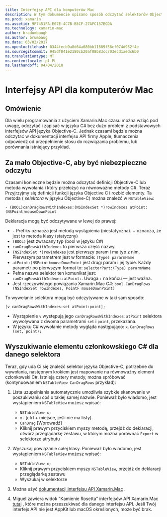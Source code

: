 ```yaml
---
title: Interfejsy API dla komputerów Mac
description: W tym dokumencie opisano sposób odczytać selektorów Objective-C i znaleźć ich odpowiednich metod C#.
ms.prod: xamarin
ms.assetid: 9F7451FA-E07E-4C7B-B5CF-27AFC157ECDA
ms.technology: xamarin-mac
author: bradumbaugh
ms.author: brumbaug
ms.date: 03/02/2017
ms.openlocfilehash: 0344fecb9a8d64a680bb11689f56cf074d952f4e
ms.sourcegitcommit: 945df041e2180cb20af08b83cc703ecd1aedc6b0
ms.translationtype: MT
ms.contentlocale: pl-PL
ms.lasthandoff: 04/04/2018
---
```

# <a name="mac-apis"></a>Interfejsy API dla komputerów Mac

## <a name="overview"></a>Omówienie

Dla wielu programowania z użyciem Xamarin.Mac czasu można wziąć pod uwagę, odczytać i zapisać w języku C# bez dużo problem z podstawowych interfejsów API języka Objective-C. Jednak czasami będzie można odczytać w dokumentacji interfejsu API firmy Apple, tłumaczenia odpowiedź od przepełnienie stosu do rozwiązania problemu, lub porównania istniejący przykład.

## <a name="reading-enough-objective-c-to-be-dangerous"></a>Za mało Objective-C, aby być niebezpieczne odczytu

Czasami konieczne będzie można odczytać definicji Objective-C lub metoda wywołania i który przełożyć na równoważne metody C#. Teraz Przyjrzyjmy się definicji funkcji języka Objective C i rozbić elementy. Ta metoda ( *selektora* w języku Objective-C) można znaleźć w `NSTableView`:

```objc
- (BOOL)canDragRowsWithIndexes:(NSIndexSet *)rowIndexes atPoint:(NSPoint)mouseDownPoint
```

Deklaracja mogą być odczytywane w lewej do prawej:

- `-` Prefiks oznacza jest metodą wystąpienia (niestatyczna). + oznacza, że jest to metoda klasy (statyczny)
- `(BOOL)` jest zwracany typ (bool w języku C#)
- `canDragRowsWithIndexes` to pierwsza część nazwy.
- `(NSIndexSet *)rowIndexes` jest pierwszy param i ma typ z nim. Pierwszym parametrem jest w formacie: `(Type) pararmName`
- `atPoint:(NSPoint)mouseDownPoint` jest drugi param i jej typie. Każdy parametr po pierwszym format to: `selectorPart:(Type) pararmName`
- Pełna nazwa selektor ten komunikat jest: `canDragRowsWithIndexes:atPoint:`. Uwaga `:` na końcu — jest ważna.
- Jest rzeczywistego powiązania Xamarin.Mac C#: `bool CanDragRows (NSIndexSet rowIndexes, PointF mouseDownPoint)`

To wywołanie selektora mogą być odczytywane w taki sam sposób:

```objc
[v canDragRowsWithIndexes:set atPoint:point];
```

- Wystąpienie `v` występują jego `canDragRowsWithIndexes:atPoint` selektora wywoływana z dwoma parametrami `set` i `point`, przekazana.
- W języku C# wywołanie metody wygląda następująco: `x.CanDragRows (set, point);`

<a name="finding_selector" />

## <a name="finding-the-c-member-for-a-given-selector"></a>Wyszukiwanie elementu członkowskiego C# dla danego selektora

Teraz, gdy uda Ci się znaleźć selektor języka Objective-C, potrzebne do wywołania, następnym krokiem jest mapowanie na równoważny element członkowski C#. Istnieją cztery metody, można spróbować (kontynuowaniem `NSTableView CanDragRows` przykład):

1. Lista uzupełniania automatycznie umożliwia szybkie skanowanie w poszukiwaniu coś o takiej samej nazwie. Ponieważ było wiadomo, jest wystąpieniem `NSTableView` możesz wpisać:

    - `NSTableView x;`
    - `x.` [ctrl + miejsce, jeśli nie ma listy).
    - `CanDrag` [Wprowadź]
    - Kliknij prawym przyciskiem myszy metodę, przejdź do deklaracji, otwórz przeglądarkę zestawu, w którym można porównać `Export` w selektorze atrybutu

2. Wyszukaj powiązanie całej klasy. Ponieważ było wiadomo, jest wystąpieniem `NSTableView` możesz wpisać:

    - `NSTableView x;`
    - Kliknij prawym przyciskiem myszy `NSTableView`, przejdź do deklaracji przeglądarkę zestawu
    - Wyszukaj w selektorze

3. Można użyć [dokumentacji interfejsu API Xamarin.Mac](https://developer.xamarin.com/api/root/monomac-lib/) .

4. Miguel zawiera widok "Kamienie Rosetta" interfejsów API Xamarin.Mac [tutaj](http://tirania.org/tmp/rosetta.html) , które można przeszukiwać dla danego interfejsu API. Jeśli Twój interfejs API nie jest AppKit lub macOS określonych, może być brak.

<!--
Note: In some cases, the assembly browser can hit a bug where it will open but not jump to the right definition. Keep that tab open, switch back to your source code and try again.
Note: The assembly browser tricks currently only works with Xamarin.Mac Classic. This will be fixed in a future version.
-->

